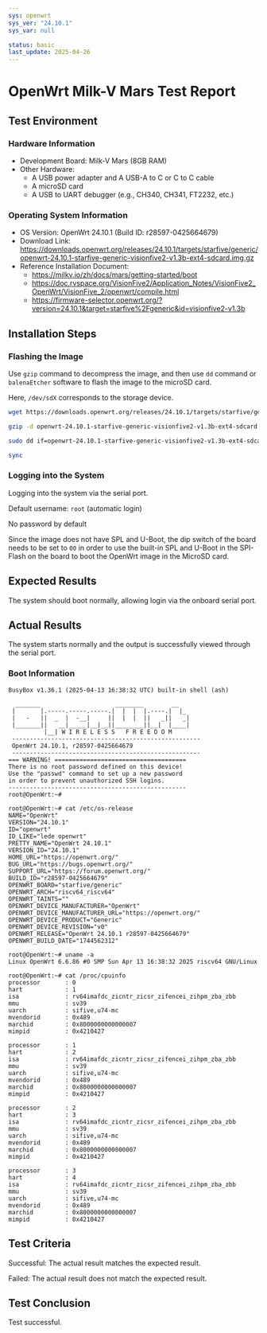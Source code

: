 ```yaml
---
sys: openwrt
sys_ver: "24.10.1"
sys_var: null

status: basic
last_update: 2025-04-26
---
```


# OpenWrt Milk-V Mars Test Report

## Test Environment

### Hardware Information

- Development Board: Milk-V Mars (8GB RAM)
- Other Hardware:
  - A USB power adapter and A USB-A to C or C to C cable
  - A microSD card
  - A USB to UART debugger (e.g., CH340, CH341, FT2232, etc.)

### Operating System Information

- OS Version: OpenWrt 24.10.1 (Build ID: r28597-0425664679)
- Download Link: <https://downloads.openwrt.org/releases/24.10.1/targets/starfive/generic/openwrt-24.10.1-starfive-generic-visionfive2-v1.3b-ext4-sdcard.img.gz>
- Reference Installation Document:
  - <https://milkv.io/zh/docs/mars/getting-started/boot>
  - <https://doc.rvspace.org/VisionFive2/Application_Notes/VisionFive2_OpenWrt/VisionFive_2/openwrt/compile.html>
  - <https://firmware-selector.openwrt.org/?version=24.10.1&target=starfive%2Fgeneric&id=visionfive2-v1.3b>

## Installation Steps

### Flashing the Image

Use `gzip` command to decompress the image,  and then use `dd` command or `balenaEtcher` software to flash the image to the microSD card.

Here, `/dev/sdX` corresponds to the storage device.

```bash
wget https://downloads.openwrt.org/releases/24.10.1/targets/starfive/generic/openwrt-24.10.1-starfive-generic-visionfive2-v1.3b-ext4-sdcard.img.gz

gzip -d openwrt-24.10.1-starfive-generic-visionfive2-v1.3b-ext4-sdcard.img.gz

sudo dd if=openwrt-24.10.1-starfive-generic-visionfive2-v1.3b-ext4-sdcard.img of=/dev/sdX bs=1M status=progress

sync
```

### Logging into the System

Logging into the system via the serial port.

Default username: `root` (automatic login)

No password by default

Since the image does not have SPL and U-Boot, the dip switch of the board needs to be set to `00` in order to use the built-in SPL and U-Boot in the SPI-Flash on the board to boot the OpenWrt image in the MicroSD card.

## Expected Results

The system should boot normally, allowing login via the onboard serial port.

## Actual Results

The system starts normally and the output is successfully viewed through the serial port.

### Boot Information

```log
BusyBox v1.36.1 (2025-04-13 16:38:32 UTC) built-in shell (ash)

  _______                     ________        __
 |       |.-----.-----.-----.|  |  |  |.----.|  |_
 |   -   ||  _  |  -__|     ||  |  |  ||   _||   _|
 |_______||   __|_____|__|__||________||__|  |____|
          |__| W I R E L E S S   F R E E D O M
 -----------------------------------------------------
 OpenWrt 24.10.1, r28597-0425664679
 -----------------------------------------------------
=== WARNING! =====================================
There is no root password defined on this device!
Use the "passwd" command to set up a new password
in order to prevent unauthorized SSH logins.
--------------------------------------------------
root@OpenWrt:~# 

root@OpenWrt:~# cat /etc/os-release
NAME="OpenWrt"
VERSION="24.10.1"
ID="openwrt"
ID_LIKE="lede openwrt"
PRETTY_NAME="OpenWrt 24.10.1"
VERSION_ID="24.10.1"
HOME_URL="https://openwrt.org/"
BUG_URL="https://bugs.openwrt.org/"
SUPPORT_URL="https://forum.openwrt.org/"
BUILD_ID="r28597-0425664679"
OPENWRT_BOARD="starfive/generic"
OPENWRT_ARCH="riscv64_riscv64"
OPENWRT_TAINTS=""
OPENWRT_DEVICE_MANUFACTURER="OpenWrt"
OPENWRT_DEVICE_MANUFACTURER_URL="https://openwrt.org/"
OPENWRT_DEVICE_PRODUCT="Generic"
OPENWRT_DEVICE_REVISION="v0"
OPENWRT_RELEASE="OpenWrt 24.10.1 r28597-0425664679"
OPENWRT_BUILD_DATE="1744562312"

root@OpenWrt:~# uname -a
Linux OpenWrt 6.6.86 #0 SMP Sun Apr 13 16:38:32 2025 riscv64 GNU/Linux

root@OpenWrt:~# cat /proc/cpuinfo
processor       : 0
hart            : 1
isa             : rv64imafdc_zicntr_zicsr_zifencei_zihpm_zba_zbb
mmu             : sv39
uarch           : sifive,u74-mc
mvendorid       : 0x489
marchid         : 0x8000000000000007
mimpid          : 0x4210427

processor       : 1
hart            : 2
isa             : rv64imafdc_zicntr_zicsr_zifencei_zihpm_zba_zbb
mmu             : sv39
uarch           : sifive,u74-mc
mvendorid       : 0x489
marchid         : 0x8000000000000007
mimpid          : 0x4210427

processor       : 2
hart            : 3
isa             : rv64imafdc_zicntr_zicsr_zifencei_zihpm_zba_zbb
mmu             : sv39
uarch           : sifive,u74-mc
mvendorid       : 0x489
marchid         : 0x8000000000000007
mimpid          : 0x4210427

processor       : 3
hart            : 4
isa             : rv64imafdc_zicntr_zicsr_zifencei_zihpm_zba_zbb
mmu             : sv39
uarch           : sifive,u74-mc
mvendorid       : 0x489
marchid         : 0x8000000000000007
mimpid          : 0x4210427
```

## Test Criteria

Successful: The actual result matches the expected result.

Failed: The actual result does not match the expected result.

## Test Conclusion

Test successful.
